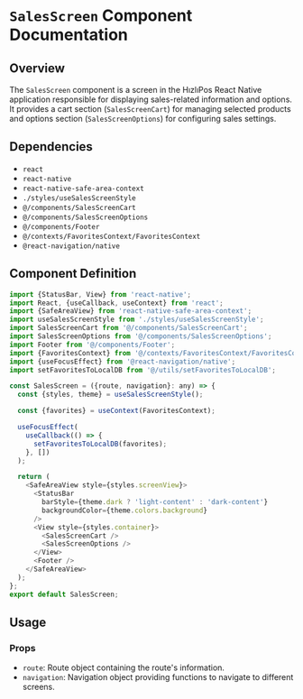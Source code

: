 # `SalesScreen` Component Documentation

## Overview

The `SalesScreen` component is a screen in the HızlıPos React Native application responsible for displaying sales-related information and options. It provides a cart section (`SalesScreenCart`) for managing selected products and options section (`SalesScreenOptions`) for configuring sales settings.

## Dependencies

- `react`
- `react-native`
- `react-native-safe-area-context`
- `./styles/useSalesScreenStyle`
- `@/components/SalesScreenCart`
- `@/components/SalesScreenOptions`
- `@/components/Footer`
- `@/contexts/FavoritesContext/FavoritesContext`
- `@react-navigation/native`

## Component Definition

```javascript
import {StatusBar, View} from 'react-native';
import React, {useCallback, useContext} from 'react';
import {SafeAreaView} from 'react-native-safe-area-context';
import useSalesScreenStyle from './styles/useSalesScreenStyle';
import SalesScreenCart from '@/components/SalesScreenCart';
import SalesScreenOptions from '@/components/SalesScreenOptions';
import Footer from '@/components/Footer';
import {FavoritesContext} from '@/contexts/FavoritesContext/FavoritesContext';
import {useFocusEffect} from '@react-navigation/native';
import setFavoritesToLocalDB from '@/utils/setFavoritesToLocalDB';

const SalesScreen = ({route, navigation}: any) => {
  const {styles, theme} = useSalesScreenStyle();

  const {favorites} = useContext(FavoritesContext);

  useFocusEffect(
    useCallback(() => {
      setFavoritesToLocalDB(favorites);
    }, [])
  );

  return (
    <SafeAreaView style={styles.screenView}>
      <StatusBar
        barStyle={theme.dark ? 'light-content' : 'dark-content'}
        backgroundColor={theme.colors.background}
      />
      <View style={styles.container}>
        <SalesScreenCart />
        <SalesScreenOptions />
      </View>
      <Footer />
    </SafeAreaView>
  );
};
export default SalesScreen;
```

## Usage

### Props

- `route`: Route object containing the route's information.
- `navigation`: Navigation object providing functions to navigate to different screens.
